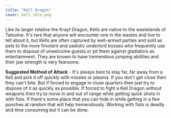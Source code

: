 ```yaml
---
title: "Kell Dragon"
cover: kell-idle.png
---
```


Like its larger relative the Krayt Dragon, Kells are native to the wastelands of Tatooine. It's rare that anyone will encounter one in the wastes and live to tell about it, but Kells are often captured by well-armed parties and sold as pets to the more frivolent and sadistic underlord bosses who frequently use them to dispose of unwelcome guests or pit them against gladiators as entertainment. They are known to have tremendous jumping abilities and their jaw strength is very fearsome.

**Suggested Method of Attack** - It's always best to stay far, far away from a Kell and pick it off quickly with missles or plasma. If you don't get close then they can't bite. But if forced to engage in close quarters then just try to dispose of it as quickly as possible. If forced to fight a Kell Dragon without weapons then try to move in and out of range while getting quick shots in with fists. If there's some place that you can hide in while getting in a few punches at random that will help tremendously. Working with fists is deadly and time consuming but it can be done.